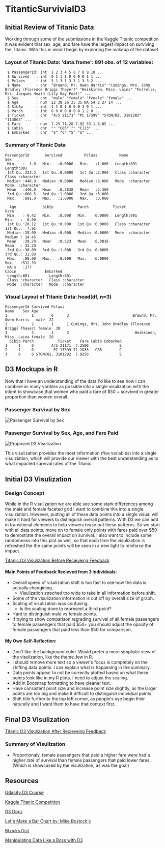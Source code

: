 # TitanticSurvivialD3

## Initial Review of Titanic Data

Working through some of the submissions in the Kaggle Titanic competition it was evident that sex, age, and fare have the largest impact on surviving the Titanic. With this in mind I begin by exploring the makeup of the dataset.

### Layout of Titanic Data: 'data.frame':	891 obs. of  12 variables:
	 $ PassengerId: int  1 2 3 4 5 6 7 8 9 10 ...
	 $ Survived   : int  0 1 1 1 0 0 0 0 1 1 ...
	 $ Pclass     : int  3 1 3 1 3 3 1 3 3 2 ...
	 $ Name       : chr  "Braund, Mr. Owen Harris" "Cumings, Mrs. John Bradley (Florence Briggs Thayer)" "Heikkinen, Miss. Laina" "Futrelle, Mrs. Jacques Heath (Lily May Peel)" ...
	 $ Sex        : chr  "male" "female" "female" "female" ...
	 $ Age        : num  22 38 26 35 35 NA 54 2 27 14 ...
	 $ SibSp      : int  1 1 0 1 0 0 0 3 0 1 ...
	 $ Parch      : int  0 0 0 0 0 0 0 1 2 0 ...
	 $ Ticket     : chr  "A/5 21171" "PC 17599" "STON/O2. 3101282" "113803" ...
	 $ Fare       : num  7.25 71.28 7.92 53.1 8.05 ...
	 $ Cabin      : chr  "" "C85" "" "C123" ...
	 $ Embarked   : chr  "S" "C" "S" "S" ...

### Summary of Titanic Data

	PassengerId       Survived          Pclass          Name               Sex           
	 Min.   :  1.0   Min.   :0.0000   Min.   :1.000   Length:891         Length:891        
	 1st Qu.:223.5   1st Qu.:0.0000   1st Qu.:2.000   Class :character   Class :character  
	 Median :446.0   Median :0.0000   Median :3.000   Mode  :character   Mode  :character  
	 Mean   :446.0   Mean   :0.3838   Mean   :2.309                                        
	 3rd Qu.:668.5   3rd Qu.:1.0000   3rd Qu.:3.000                                        
	 Max.   :891.0   Max.   :1.0000   Max.   :3.000                                        
                                                                                       
      Age            SibSp           Parch           Ticket               Fare       
	 Min.   : 0.42   Min.   :0.000   Min.   :0.0000   Length:891         Min.   :  0.00  
	 1st Qu.:20.12   1st Qu.:0.000   1st Qu.:0.0000   Class :character   1st Qu.:  7.91  
	 Median :28.00   Median :0.000   Median :0.0000   Mode  :character   Median : 14.45  
	 Mean   :29.70   Mean   :0.523   Mean   :0.3816                      Mean   : 32.20  
	 3rd Qu.:38.00   3rd Qu.:1.000   3rd Qu.:0.0000                      3rd Qu.: 31.00  
	 Max.   :80.00   Max.   :8.000   Max.   :6.0000                      Max.   :512.33  
	 NA's   :177                                                                         
    Cabin             Embarked        
	 Length:891         Length:891        
	 Class :character   Class :character  
	 Mode  :character   Mode  :character

### Visual Layout of Titanic Data: head(df, n=3)

	PassengerId Survived Pclass                                                Name    Sex Age
	1           1        0      3                             Braund, Mr. Owen Harris   male  22
	2           2        1      1 Cumings, Mrs. John Bradley (Florence Briggs Thayer) female  38
	3           3        1      3                              Heikkinen, Miss. Laina female  26
	  SibSp Parch           Ticket    Fare Cabin Embarked
	1     1     0        A/5 21171  7.2500              S
	2     1     0         PC 17599 71.2833   C85        C
	3     0     0 STON/O2. 3101282  7.9250              S



## D3 Mockups in R

Now that I have an understanding of the data I'd like to see how I can combine as many varibles as possible into a single visulization with the intent to showcase that women who paid a fare of $50 + survived in greater proportion than women overall.

### Passenger Survival by Sex

![Passenger Survival by Sex](https://cloud.githubusercontent.com/assets/11824911/25071456/cc041516-2285-11e7-81b3-2afd2afd0f4f.png)

### Passenger Survival by Sex, Age, and Fare Paid
![Proposed D3 Visulization](https://cloud.githubusercontent.com/assets/11824911/25071465/55006edc-2286-11e7-8d83-dd19f7f78e16.png)

This visulization provides the most information (five variables) into a single visulziation, which will provide our viewer with the best understanding as to what impacted survival rates of the Titanic.

## Initial D3 Visulization

### Design Concept

While in the R visulization we are able see some stark differences among the male and female faceted grid I want to combine this into a single visulziation. However, putting all of these data points into a single visual will make it hard for viewers to distinguish overall patterns. With D3 we can add in transitional elements to help viewers tease out these patterns. So we start with all data points, move on to female only points with fares paid over $50 to demostrate the overall impact on survival. I also want to include some randomness into this plot as well, so that each time the visulization is refreshed the the same points will be seen in a new light to reinforce the impact.

[Titanic D3 Visulization Before Recieveing Feedback](https://bl.ocks.org/caseyiannone/dd9b5fcdd2140af221ffa2df22296d2c)

#### Main Points of Feedback Recieved from 3 Individuals:
* Overall speed of visulization shift is too fast to see how the data is actually changining.
	* Visulization streched too wide to take in all information before shift. 
* Some of the visulization information is cut off by overall size of graph. 
* Scaling of visulization was confusing.
	* Is the scaling done to represent a third point?
* Hard to distinguish male vs female points.
* If trying to show comparison regrading survival of all female passengers to female passengers that paid $50+ you should adjust the opacity of female passengers that paid less than $50 for comparison.  
	
#### My Own Self-Reflection:
* Don't like the background color. Would prefer a more simplistic view of the visulization, like the theme_few in R.
* I should remove more text so a viewer's focus is completely on the shifting data points. I can explain what is happening in the summary.
* Data points appear to not be correctly plotted based on what these points look like in my R plots. I need to adjust the scaling.
* Add in Bootstrap formatting to have cleaner text.
* Have consistent point size and increase point size slightly, as the larger points are too big and make it difficult to distinguish individual points.
* Shift title further to the top left corner, as people's eye begin their naturally and I want them to have that context first.

## Final D3 Visulization

[Titanic D3 Visulization After Recieveing Feedback](https://bl.ocks.org/caseyiannone/66ea1eba759e5d6fd2ca8d0bffb02f93)

### Summary of Visulization

* Proportionaly, female passengers that paid a higher fare were had a higher rate of survival than female passengers that paid lower fares. (Which is showcased by the visulization, as was the goal)

## Resources 

[Udacity D3 Course](https://www.udacity.com/course/data-visualization-and-d3js--ud507)

[Kaggle Titanic Competition](https://www.kaggle.com/c/titanic)

[D3 Docs](https://d3js.org/)

[Let's Make a Bar Chart by: Mike Bostock's](https://bost.ocks.org/mike/bar/2/)

[Bl.ocks Gist](https://bl.ocks.org/-/about)

[Manipulating Data Like a Boss with D3](http://www.jeromecukier.net/blog/2012/05/28/manipulating-data-like-a-boss-with-d3/)



